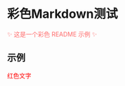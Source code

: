 # 彩色Markdown测试  
<span style="color: #FF6B6B;">✨ 这是一个彩色 README 示例 ✨</span>  
## 示例
<span style="color: #FF0000;">红色文字</span> 
